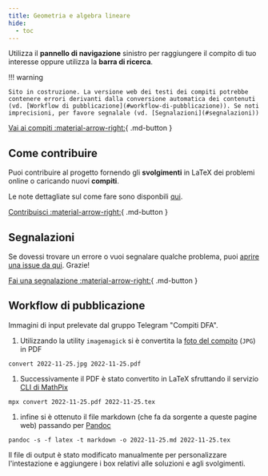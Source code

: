 ```yaml
---
title: Geometria e algebra lineare
hide:
  - toc
---
```


Utilizza il **pannello di navigazione** sinistro per raggiungere il compito di tuo interesse oppure utilizza la **barra di ricerca**.

!!! warning

    Sito in costruzione. La versione web dei testi dei compiti potrebbe contenere errori derivanti dalla conversione automatica dei contenuti (vd. [Workflow di pubblicazione](#workflow-di-pubblicazione)). Se noti imprecisioni, per favore segnalale (vd. [Segnalazioni](#segnalazioni))

[Vai ai compiti :material-arrow-right:](2021-07-09.md){ .md-button }

## Come contribuire

Puoi contribuire al progetto fornendo gli **svolgimenti** in LaTeX dei problemi online o caricando nuovi **compiti**.

Le note dettagliate sul come fare sono disponbili [qui](../note).

[Contribuisci :material-arrow-right:](../note){ .md-button }

## Segnalazioni

Se dovessi trovare un errore o vuoi segnalare qualche problema, puoi [aprire una issue da qui](https://github.com/UNICT-DMI/DFA-compiti/issues/new). Grazie!

[Fai una segnalazione :material-arrow-right:](https://github.com/UNICT-DMI/DFA-compiti/issues/new){ .md-button }

## Workflow di pubblicazione

Immagini di input prelevate dal gruppo Telegram "Compiti DFA".

1. Utilizzando la utility `imagemagick` si è convertita la [foto del compito](images/2022-11-25.jpg) (`JPG`) in PDF
```shell
convert 2022-11-25.jpg 2022-11-25.pdf
```
1. Successivamente il PDF è stato convertito in LaTeX sfruttando il servizio [CLI di MathPix](https://mathpix.com/mpx-cli)
```shell
mpx convert 2022-11-25.pdf 2022-11-25.tex
```
1. infine si è ottenuto il file markdown (che fa da sorgente a queste pagine web) passando per [Pandoc](https://pandoc.org/)
```shell
pandoc -s -f latex -t markdown -o 2022-11-25.md 2022-11-25.tex
```

Il file di output è stato modificato manualmente per personalizzare l'intestazione e aggiungere i box relativi alle soluzioni e agli svolgimenti.
